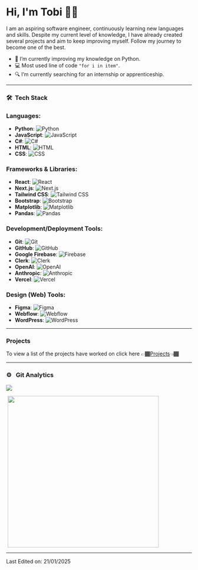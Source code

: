 
# Hi, I'm Tobi 👋🏾
I am an aspiring software engineer, continuously learning new languages and skills. Despite my current level of knowledge, I have already created several projects and aim to keep improving myself. Follow my journey to become one of the best.

<!-- TODO: Add last video link -->

- :snake: I’m currently improving  my knowledge on Python.
- :computer: Most used line of code `"for i in item"`.
- 🔍 I’m currently searching for an internship or apprenticeship.

<hr>

### 🛠 &nbsp;Tech Stack


### Languages:
- **Python**: ![Python](https://img.shields.io/badge/Python-3776AB?style=flat&logo=python&logoColor=white)
- **JavaScript**: ![JavaScript](https://img.shields.io/badge/JavaScript-F7DF1E?style=flat&logo=javascript&logoColor=black)
- **C#**: ![C#](https://img.shields.io/badge/C%23-239120?style=flat&logo=csharp&logoColor=white)
- **HTML**: ![HTML](https://img.shields.io/badge/HTML-E34F26?style=flat&logo=html5&logoColor=white)
- **CSS**: ![CSS](https://img.shields.io/badge/CSS-1572B6?style=flat&logo=css3&logoColor=white)

### Frameworks & Libraries:
- **React**: ![React](https://img.shields.io/badge/React-61DAFB?style=flat&logo=react&logoColor=black)
- **Next.js**: ![Next.js](https://img.shields.io/badge/Next.js-000000?style=flat&logo=next.js&logoColor=white)
- **Tailwind CSS**: ![Tailwind CSS](https://img.shields.io/badge/Tailwind%20CSS-38B2AC?style=flat&logo=tailwind-css&logoColor=white)
- **Bootstrap**: ![Bootstrap](https://img.shields.io/badge/Bootstrap-7952B3?style=flat&logo=bootstrap&logoColor=white)
- **Matplotlib**: ![Matplotlib](https://img.shields.io/badge/Matplotlib-0077B5?style=flat&logo=matplotlib&logoColor=white)
- **Pandas**: ![Pandas](https://img.shields.io/badge/Pandas-150458?style=flat&logo=pandas&logoColor=white)

### Development/Deployment Tools:
- **Git**: ![Git](https://img.shields.io/badge/Git-F05032?style=flat&logo=git&logoColor=white)
- **GitHub**: ![GitHub](https://img.shields.io/badge/GitHub-181717?style=flat&logo=github&logoColor=white)
- **Google Firebase**: ![Firebase](https://img.shields.io/badge/Firebase-FFCA28?style=flat&logo=firebase&logoColor=black)
- **Clerk**: ![Clerk](https://img.shields.io/badge/Clerk-000000?style=flat&logo=clerk&logoColor=white)
- **OpenAI**: ![OpenAI](https://img.shields.io/badge/OpenAI-4A4A4A?style=flat&logo=openai&logoColor=white)
- **Anthropic**: ![Anthropic](https://img.shields.io/badge/Anthropic-00B3A4?style=flat&logo=anthropic&logoColor=white)
- **Vercel**: ![Vercel](https://img.shields.io/badge/Vercel-000000?style=flat&logo=vercel&logoColor=white)

### Design (Web) Tools:
- **Figma**: ![Figma](https://img.shields.io/badge/Figma-000000?style=flat&logo=figma&logoColor=white)
- **Webflow**: ![Webflow](https://img.shields.io/badge/Webflow-4353FF?style=flat&logo=webflow&logoColor=white)
- **WordPress**: ![WordPress](https://img.shields.io/badge/WordPress-21759B?style=flat&logo=wordpress&logoColor=white)


<hr>


### Projects
To view a list of the projects have worked on click here 👉🏾[Projects](https://github.com/tobilobasalawu/Projects)👈🏾

---

### ⚙️ &nbsp; Git Analytics
 
<p><img align="center" src="https://github-readme-stats.vercel.app/api?username=tobilobasalawu&show_icons=true&theme=radical"> </p>
<p>&nbsp;<img align="center" src="https://github-readme-stats.vercel.app/api/top-langs/?username=tobilobasalawu&layout=compact&theme=radical" width="410" /></p>

------

Last Edited on: 21/01/2025
